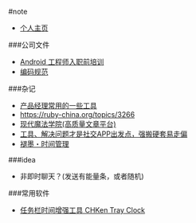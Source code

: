 #note
- [个人主页](PersonalInfo.md)

###公司文件
- [Android 工程师入职前培训](TrainingBeforeEntry_Android.md)
- [编码规范](CodingStandard.md)

###杂记
- [产品经理常用的一些工具](http://www.zhihu.com/question/29342383/answer/46805616)
- https://ruby-china.org/topics/3266
- [现代魔法学院(高质量文章平台)](http://www.nowamagic.net/academy/)
- [工具、解决问题才是社交APP出发点，强搬硬套易走偏](http://biangejia.com/archives/5428)
- [褪墨・时间管理](http://www.mifengtd.cn/)

###idea
- 非即时聊天？(发送有能量条，或者随机)

###常用软件
- [任务栏时间增强工具 CHKen Tray Clock](http://down.tech.sina.com.cn/content/43159.html)